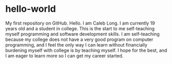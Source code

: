 # hello-world
My first repository on GitHub.
Hello. I am Caleb Long. I am currently 19 years old and a student in college. This is the start to me self-teaching myself programming and software development skills. I am self-teaching because my college does not have a very good program on computer programming, and I feel the only way I can learn without financially burdening myself with college is by teaching myself. I hope for the best, and I am eager to learn more so I can get my career started.
